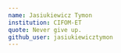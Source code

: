 ```yaml
---
name: Jasiukiewicz Tymon
institution: CIFOM-ET
quote: Never give up.
github_user: jasiukiewicztymon
---
```

